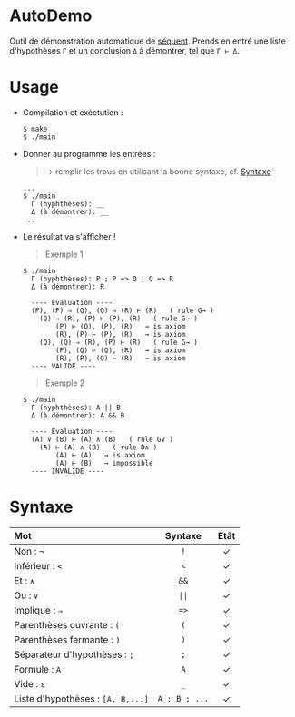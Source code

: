 # AutoDemo
 
Outil de démonstration automatique de [séquent](https://fr.wikipedia.org/wiki/Calcul_des_séquents). 
Prends en entré une liste d'hypothèses `Γ` et un conclusion `Δ` à démontrer, tel que `Γ ⊢ Δ`.

# Usage

+ Compilation et exéctution :
    ```
    $ make
    $ ./main
    ```
+ Donner au programme les entrées : 
  > → remplir les trous en utilisant la bonne syntaxe, cf. [Syntaxe](#Syntaxe)
    ```
    ...
    $ ./main
      Γ (hyphthèses): __
      Δ (à démontrer): __
    ...
    ```
+ Le résultat va s'afficher !
    > Exemple 1
    ```
    $ ./main
      Γ (hyphthèses): P ; P => Q ; Q => R
      Δ (à démontrer): R

      ---- Évaluation ----
      (P), (P) ⇒ (Q), (Q) ⇒ (R) ⊢ (R)   ( rule G→ )
        (Q) ⇒ (R), (P) ⊢ (P), (R)   ( rule G→ )
            (P) ⊢ (Q), (P), (R)   → is axiom
            (R), (P) ⊢ (P), (R)   → is axiom
        (Q), (Q) ⇒ (R), (P) ⊢ (R)   ( rule G→ )
            (P), (Q) ⊢ (Q), (R)   → is axiom
            (R), (P), (Q) ⊢ (R)   → is axiom
      ---- VALIDE ----
    ```
    > Exemple 2
    ```
    $ ./main
      Γ (hyphthèses): A || B
      Δ (à démontrer): A && B

      ---- Évaluation ----
      (A) ∨ (B) ⊢ (A) ∧ (B)   ( rule G∨ )
        (A) ⊢ (A) ∧ (B)   ( rule D∧ )
            (A) ⊢ (A)   → is axiom
            (A) ⊢ (B)   → impossible
      ---- INVALIDE ----
    ```

# Syntaxe

| Mot                               |    Syntaxe    | Étât  |
| :-------------------------------- | :-----------: | :---: |
| Non : `¬`                         |      `!`      |   ✓   |
| Inférieur : `<`                   |      `<`      |   ✓   |
| Et : `∧`                          |     `&&`      |   ✓   |
| Ou : `∨`                          |    `\|\|`     |   ✓   |
| Implique : `⇒`                    |     `=>`      |   ✓   |
| Parenthèses ouvrante : `(`        |      `(`      |   ✓   |
| Parenthèses fermante : `)`        |      `)`      |   ✓   |
| Séparateur d'hypothèses : `;`     |      `;`      |   ✓   |
| Formule : `A`                     |      `A`      |   ✓   |
| Vide : `ε`                        |      `_`      |   ✓   |
| Liste d'hypothèses : `[A, B,...]` | `A ; B ; ...` |   ✓   |
